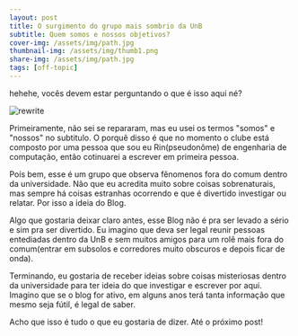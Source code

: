 ```yaml
---
layout: post
title: O surgimento do grupo mais sombrio da UnB
subtitle: Quem somos e nossos objetivos?
cover-img: /assets/img/path.jpg
thumbnail-img: /assets/img/thumb1.png
share-img: /assets/img/path.jpg
tags: [off-topic]
---
```


hehehe, vocês devem estar perguntando o que é isso aqui né?

![rewrite](https://cdn.discordapp.com/attachments/1000046401213976659/1012530983007957112/unknown.png)



Primeiramente, não sei se repararam, mas eu usei os termos "somos" e "nossos" no subtitulo. O porquê disso é que no momento o clube está composto por uma pessoa que sou eu Rin(pseudonôme) de engenharia de computação, então cotinuarei a escrever em primeira pessoa. 

Poís bem, esse é um grupo que observa fênomenos fora do comum dentro da universidade. Não que eu acredita muito sobre coisas sobrenaturais, mas sempre há coisas estranhas ocorrendo e que é divertido investigar ou relatar. Por isso a ideia do Blog.

Algo que gostaria deixar claro antes, esse Blog não é pra ser levado a sério e sim pra ser divertido. Eu imagino que deva ser legal reunir pessoas entediadas dentro da UnB e sem muitos amigos para um rolê mais fora do comum(entrar em subsolos e corredores muito obscuros e depois ficar de onda). 

Terminando, eu gostaria de receber ideias sobre coisas misteriosas dentro da universidade para ter ideia do que investigar e escrever por aqui. Imagino que se o blog for ativo, em alguns anos terá tanta informação que mesmo seja fútil, é legal de saber. 

Acho que isso é tudo o que eu gostaria de dizer. Até o próximo post!
